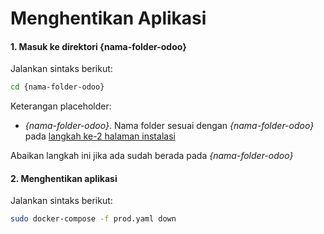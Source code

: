 # Menghentikan Aplikasi

#### 1. Masuk ke direktori {nama-folder-odoo}

Jalankan sintaks berikut:

````bash
cd {nama-folder-odoo}
````

Keterangan placeholder:

* *{nama-folder-odoo}*. Nama folder sesuai dengan *{nama-folder-odoo}* pada [langkah ke-2 halaman instalasi](./instalasi.md#langkah2)

Abaikan langkah ini jika ada sudah berada pada *{nama-folder-odoo}*

#### 2. Menghentikan aplikasi

Jalankan sintaks berikut:

````bash
sudo docker-compose -f prod.yaml down
````
